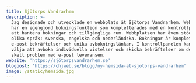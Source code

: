 ```yaml
---
title: Sjötorps Vandrarhem
description: >-
  Jag designade och utvecklade en webbplats åt Sjötorps Vandrarhem. Webbplatsen
  har en egengjord bokningsfunktion som kompletterades med en kontrollpanel för
  att hantera bokningar och tillgängliga rum. Webbplatsen har även stöd för tre
  olika språk: svenska, engelska och nederländska. Bokningar är kompletta med
  e-post bekräftelser och unika avbokningslänkar. I kontrollpanelen kan ägaren
  välja att avboka individuella vistelser och skicka bekräftelser om det skulle
  skett problem med e-post leveransen.
website: 'https://sjötorpsvandrarhem.se'
blogpost: 'https://chjweb.se/blogg/ny-hemsida-at-sjotorps-vandrarhem'
image: /static/hemsida.jpg
---
```


